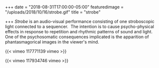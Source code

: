 +++
date = "2018-08-31T17:00:00-05:00"
featuredimage = "/uploads/2018/10/16/strobe.gif"
title = "strobe"

+++
_Strobe_ is an audio-visual performance consisting of one stroboscopic light connected to a sequencer.  The intention is to cause psycho-physical effects in response to repetition and rhythmic patterns of sound and light. One of the psychosomatic consequences implicated is the apparition of phantasmagorical images in the viewer's mind.

{{< vimeo 117771139 vimeo >}}

{{< vimeo 117934746 vimeo >}}